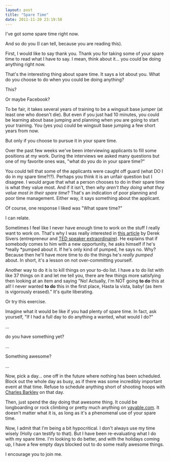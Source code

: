 ```yaml
---
layout: post
title: "Spare Time"
date: 2011-11-20 23:19:58
---
```


I've got some spare time right now.

And so do you (I can tell, because you are reading this).

First, I would like to say thank you. Thank you for taking some of your spare time to read what I have to say. I mean, think about it... you could be doing anything right now.

That's the interesting thing about spare time. It says a lot about you. What do you choose to do when you could be doing anything?

This?

<p style="text-align: center;">
</p>

Or maybe Facebook?

To be fair, it takes several years of training to be a wingsuit base jumper (at least one who doesn't die). But even if you just had 10 minutes, you could be learning about base jumping and planning when you are going to start your training. You (yes you) could be wingsuit base jumping a few short years from now.

But only if you choose to pursue it in your spare time.

Over the past few weeks we've been interviewing applicants to fill some positions at my work. During the interviews we asked many questions but one of my favorite ones was, "what do you do in your spare time?"

You could tell that some of the applicants were caught off guard (what DO I do in my spare time?!?). Perhaps you think it is an unfair question but I disagree. I would argue that what a person chooses to do in their spare time is what they value most. And if it isn't, then *why aren't they doing what they value most in their spare time*? That's an indication of poor planning and poor time management. Either way, it says something about the applicant.

Of course, one response I liked was "What spare time?"

I can relate.

Sometimes I feel like I never have enough time to work on the stuff I really want to work on. That's why I was really interested in <a href="http://sivers.org/hellyeah" target="_blank" title="No more &quot;Yes&quot;">this article</a> by Derek Sivers (entrepreneur and <a href="http://www.ted.com/speakers/derek_sivers.html" target="_blank" title="Derek Sivers">TED speaker extraordinaire</a>). He explains that if somebody comes to him with a new opportunity, he asks himself if he's *really *pumped about it. If he's only kind of pumped, he says no. Why? Because then he'll have more time to do the things he's *really pumped* about. In short, it's a lesson on not over-committing yourself.

Another way to do it is to kill things on your to-do list. I have a to do list with like 37 things on it and let me tell you, there are few things more satisfying then looking at an item and saying "No! Actually, I'm NOT going **to do** this at all! I never wanted **to do** this in the first place, Hasta la vista, baby! (as item is vigorously erased)." It's quite liberating.

Or try this exercise.

Imagine what it would be like if you had plenty of spare time. In fact, ask yourself, "If I had a full day to do anything a wanted, what would I do?"

...

do you have something yet?

...

Something awesome?

...

Now, pick a day... one off in the future where nothing has been scheduled. Block out the whole day as busy, as if there was some incredibly important event at that time. Refuse to schedule anything short of shooting hoops with <a href="http://en.wikipedia.org/wiki/Charles_Barkley" target="_blank" title="Sir Charles">Charles Barkley</a> on that day.

Then, just spend the day doing that awesome thing. It could be longboarding or rock climbing or pretty much anything on <a href="http://vayable.com" target="_blank" title="Experience the World Differently">vayable.com</a>. It doesn't matter what it is, as long as it's a phenomenal use of your spare time.

Now, I admit that I'm being a bit hypocritical. I don't always use my time wisely (Holly can testify to that). But I have been re-evaluating what I do with my spare time. I'm looking to do better, and with the holidays coming up, I have a few empty days blocked out to do some really awesome things.

I encourage you to join me.